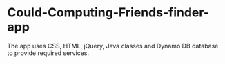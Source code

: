 # Could-Computing-Friends-finder-app
The app uses CSS, HTML, jQuery, Java classes and Dynamo DB database to provide required services.
